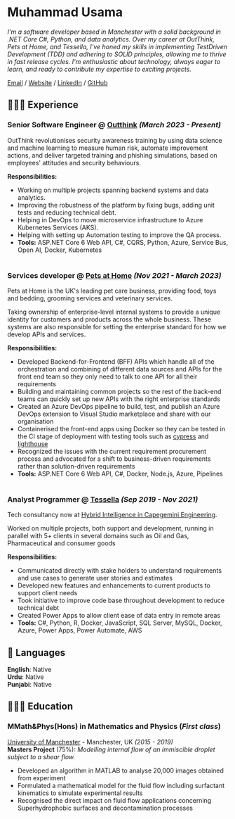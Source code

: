 # Muhammad Usama

_I'm a software developer based in Manchester with a solid background in .NET Core C#, Python, and data
analytics. Over my career at OutThink, Pets at Home, and Tessella, I've honed my skills in implementing TestDriven Development (TDD) and adhering to SOLID principles, allowing me to thrive in fast release cycles. I'm
enthusiastic about technology, always eager to learn, and ready to contribute my expertise to exciting projects._

[Email](mailto:muhammadusama02@hotmail.co.uk) / [Website](https://usamaa9.github.io/) / [LinkedIn](https://www.linkedin.com/in/mh-usama/) / [GitHub](https://github.com/usamaa9/)

## 👨🏽‍💻 Experience

### **Senior Software Engineer** @ [Outthink](https://outthink.io/) _(March 2023 - Present)_ <br>
OutThink revolutionises security awareness training by using data science and machine learning to measure human risk, automate improvement actions, and deliver targeted training and phishing simulations, based on employees' attitudes and security behaviours.

**Responsibilities:**

- Working on multiple projects spanning backend systems and data analytics.
- Improving the robustness of the platform by fixing bugs, adding unit tests and reducing technical debt.
- Helping in DevOps to move microservice infrastructure to Azure Kubernetes Services (AKS).
- Helping with setting up Automation testing to improve the QA process.
- **Tools:** ASP.NET Core 6 Web API, C#, CQRS, Python, Azure, Service Bus, Open AI, Docker, Kubernetes
  <br><br>

### **Services developer** @ [Pets at Home](https://www.petsathome.com/) _(Nov 2021 - March 2023)_ <br>
Pets at Home is the UK's leading pet care business, providing food, toys and bedding, grooming services and veterinary services.

Taking ownership of enterprise-level internal systems to provide a unique identity for customers and products across the whole business. These systems are also responsible for setting the enterprise standard for how we develop APIs and services.

**Responsibilities:**

- Developed Backend-for-Frontend (BFF) APIs which handle all of the orchestration and combining of different data sources and APIs for the front end team so they only need to talk to one API for all their requirements
- Building and maintaining common projects so the rest of the back-end teams can quickly set up new APIs with the right enterprise standards
- Created an Azure DevOps pipeline to build, test, and publish an Azure DevOps extension to Visual Studio marketplace and share with our organisation
- Containerised the front-end apps using Docker so they can be tested in the CI stage of deployment with testing tools such as [cypress](https://www.cypress.io/) and [lighthouse](https://github.com/GoogleChrome/lighthouse#readme)
- Recognized the issues with the current requirement procurement process and advocated for a shift to business-driven requirements rather than solution-driven requirements
- **Tools:** ASP.NET Core 6 Web API, C#, Docker, Node.js, Azure, Pipelines
  <br><br>

### **Analyst Programmer** @ [Tessella](https://www.tessella.com/) _(Sep 2019 - Nov 2021)_ <br>
Tech consultancy now at [Hybrid Intelligence in Capegemini Engineering](https://www.capgemini.com/gb-en/solutions/data-driven-rd-engineering-manufacturing-operations/).

Worked on multiple projects, both support and development, running in parallel with 5+ clients in several domains such as Oil and Gas,
Pharmaceutical and consumer goods

**Responsibilities:**

- Communicated directly with stake holders to understand requirements and use cases to generate user stories and estimates
- Developed new features and enhancements to current products to support client needs
- Took initiative to improve code base throughout development to reduce technical debt
- Created Power Apps to allow client ease of data entry in remote areas
- **Tools:** C#, Python, R, Docker, JavaScript, SQL Server, MySQL, Docker, Azure, Power Apps, Power Automate, AWS

## 💬 Languages

**English**: Native <br>
**Urdu**: Native <br>
**Punjabi**: Native

## 👨🏽‍🎓 Education

### **MMath&Phys(Hons)** in Mathematics and Physics (_First class_) <br>
[University of Manchester](https://www.manchester.ac.uk/) - Manchester, UK _(2015 - 2019)_ <br>
**Masters Project** (75%): _Modelling internal flow of an immiscible droplet subject to a shear flow._

- Developed an algorithm in MATLAB to analyse 20,000 images obtained from experiment
- Formulated a mathematical model for the fluid flow including surfactant kinematics to simulate experimental results
- Recognised the direct impact on fluid flow applications concerning Superhydrophobic surfaces and decontamination processes
